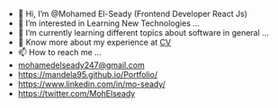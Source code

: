 - 👋 Hi, I’m @Mohamed El-Seady (Frontend Developer React Js)
- 👀 I’m interested in Learning New Technologies ...
- 🌱 I’m currently learning different topics about software in general ...
- 📄 Know more about my experience at [CV](https://drive.google.com/file/d/1LZPQfrVFSd8_dAhznmgDJa9s0R2D8uO0/view?usp=sharing)
- 📫 How to reach me ...
- mohamedelseady247@gmail.com
- https://mandela95.github.io/Portfolio/
- https://www.linkedin.com/in/mo-seady/
- https://twitter.com/MohElseady

<!---
Mandela95/Mandela95 is a ✨ special ✨ repository because its `README.md` (this file) appears on your GitHub profile.
You can click the Preview link to take a look at your changes.
--->
